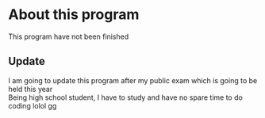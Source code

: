  # About this program
 This program have not been finished <br />

 ## Update
 I am going to update this program after my public exam which is going to be held this year <br />
 Being high school student, I have to study and have no spare time to do coding lolol gg 
